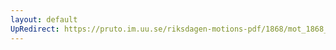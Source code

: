 ```yaml
---
layout: default
UpRedirect: https://pruto.im.uu.se/riksdagen-motions-pdf/1868/mot_1868__fk__28.pdf
---
```

